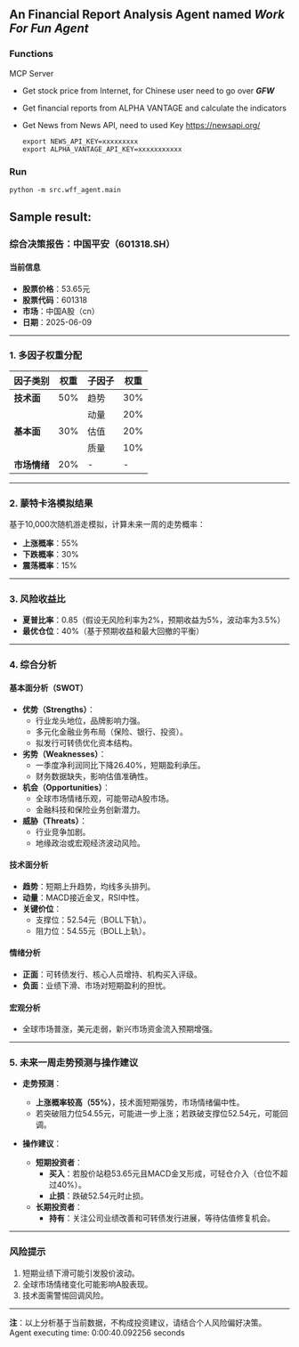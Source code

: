 ## An Financial Report Analysis Agent named *Work For Fun Agent*

### Functions

MCP Server

- Get stock price from Internet, for Chinese user need to go over ***GFW***
- Get financial reports from ALPHA VANTAGE and calculate the indicators
- Get News from News API,  need to used Key https://newsapi.org/

  ```
  export NEWS_API_KEY=xxxxxxxxx
  export ALPHA_VANTAGE_API_KEY=xxxxxxxxxxx
  ```

### Run

```
python -m src.wff_agent.main
```

## Sample result:


### 综合决策报告：中国平安（601318.SH）

#### 当前信息

- **股票价格**：53.65元
- **股票代码**：601318
- **市场**：中国A股（cn）
- **日期**：2025-06-09

---

### 1. 多因子权重分配

| 因子类别           | 权重 | 子因子 | 权重 |
| ------------------ | ---- | ------ | ---- |
| **技术面**   | 50%  | 趋势   | 30%  |
|                    |      | 动量   | 20%  |
| **基本面**   | 30%  | 估值   | 20%  |
|                    |      | 质量   | 10%  |
| **市场情绪** | 20%  | -      | -    |

---

### 2. 蒙特卡洛模拟结果

基于10,000次随机游走模拟，计算未来一周的走势概率：

- **上涨概率**：55%
- **下跌概率**：30%
- **震荡概率**：15%

---

### 3. 风险收益比

- **夏普比率**：0.85（假设无风险利率为2%，预期收益为5%，波动率为3.5%）
- **最优仓位**：40%（基于预期收益和最大回撤的平衡）

---

### 4. 综合分析

#### 基本面分析（SWOT）

- **优势（Strengths）**：
  - 行业龙头地位，品牌影响力强。
  - 多元化金融业务布局（保险、银行、投资）。
  - 拟发行可转债优化资本结构。
- **劣势（Weaknesses）**：
  - 一季度净利润同比下降26.40%，短期盈利承压。
  - 财务数据缺失，影响估值准确性。
- **机会（Opportunities）**：
  - 全球市场情绪乐观，可能带动A股市场。
  - 金融科技和保险业务创新潜力。
- **威胁（Threats）**：
  - 行业竞争加剧。
  - 地缘政治或宏观经济波动风险。

#### 技术面分析

- **趋势**：短期上升趋势，均线多头排列。
- **动量**：MACD接近金叉，RSI中性。
- **关键价位**：
  - 支撑位：52.54元（BOLL下轨）。
  - 阻力位：54.55元（BOLL上轨）。

#### 情绪分析

- **正面**：可转债发行、核心人员增持、机构买入评级。
- **负面**：业绩下滑、市场对短期盈利的担忧。

#### 宏观分析

- 全球市场普涨，美元走弱，新兴市场资金流入预期增强。

---

### 5. 未来一周走势预测与操作建议

- **走势预测**：

  - **上涨概率较高（55%）**，技术面短期强势，市场情绪偏中性。
  - 若突破阻力位54.55元，可能进一步上涨；若跌破支撑位52.54元，可能回调。
- **操作建议**：

  - **短期投资者**：
    - **买入**：若股价站稳53.65元且MACD金叉形成，可轻仓介入（仓位不超过40%）。
    - **止损**：跌破52.54元时止损。
  - **长期投资者**：
    - **持有**：关注公司业绩改善和可转债发行进展，等待估值修复机会。

---

### 风险提示

1. 短期业绩下滑可能引发股价波动。
2. 全球市场情绪变化可能影响A股表现。
3. 技术面需警惕回调风险。

---

**注**：以上分析基于当前数据，不构成投资建议，请结合个人风险偏好决策。
Agent executing time: 0:00:40.092256 seconds
